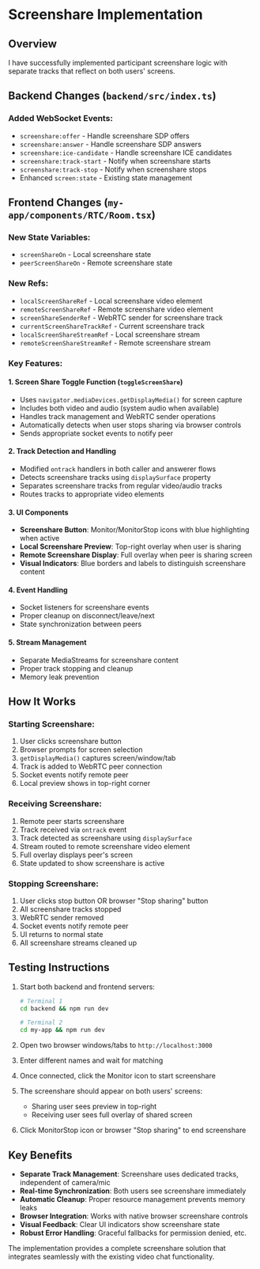 # Screenshare Implementation

## Overview
I have successfully implemented participant screenshare logic with separate tracks that reflect on both users' screens.

## Backend Changes (`backend/src/index.ts`)

### Added WebSocket Events:
- `screenshare:offer` - Handle screenshare SDP offers
- `screenshare:answer` - Handle screenshare SDP answers  
- `screenshare:ice-candidate` - Handle screenshare ICE candidates
- `screenshare:track-start` - Notify when screenshare starts
- `screenshare:track-stop` - Notify when screenshare stops
- Enhanced `screen:state` - Existing state management

## Frontend Changes (`my-app/components/RTC/Room.tsx`)

### New State Variables:
- `screenShareOn` - Local screenshare state
- `peerScreenShareOn` - Remote screenshare state

### New Refs:
- `localScreenShareRef` - Local screenshare video element
- `remoteScreenShareRef` - Remote screenshare video element
- `screenShareSenderRef` - WebRTC sender for screenshare track
- `currentScreenShareTrackRef` - Current screenshare track
- `localScreenShareStreamRef` - Local screenshare stream
- `remoteScreenShareStreamRef` - Remote screenshare stream

### Key Features:

#### 1. Screen Share Toggle Function (`toggleScreenShare`)
- Uses `navigator.mediaDevices.getDisplayMedia()` for screen capture
- Includes both video and audio (system audio when available)
- Handles track management and WebRTC sender operations
- Automatically detects when user stops sharing via browser controls
- Sends appropriate socket events to notify peer

#### 2. Track Detection and Handling
- Modified `ontrack` handlers in both caller and answerer flows
- Detects screenshare tracks using `displaySurface` property
- Separates screenshare tracks from regular video/audio tracks
- Routes tracks to appropriate video elements

#### 3. UI Components
- **Screenshare Button**: Monitor/MonitorStop icons with blue highlighting when active
- **Local Screenshare Preview**: Top-right overlay when user is sharing
- **Remote Screenshare Display**: Full overlay when peer is sharing screen
- **Visual Indicators**: Blue borders and labels to distinguish screenshare content

#### 4. Event Handling
- Socket listeners for screenshare events
- Proper cleanup on disconnect/leave/next
- State synchronization between peers

#### 5. Stream Management
- Separate MediaStreams for screenshare content
- Proper track stopping and cleanup
- Memory leak prevention

## How It Works

### Starting Screenshare:
1. User clicks screenshare button
2. Browser prompts for screen selection
3. `getDisplayMedia()` captures screen/window/tab
4. Track is added to WebRTC peer connection
5. Socket events notify remote peer
6. Local preview shows in top-right corner

### Receiving Screenshare:
1. Remote peer starts screenshare
2. Track received via `ontrack` event
3. Track detected as screenshare using `displaySurface`
4. Stream routed to remote screenshare video element
5. Full overlay displays peer's screen
6. State updated to show screenshare is active

### Stopping Screenshare:
1. User clicks stop button OR browser "Stop sharing" button
2. All screenshare tracks stopped
3. WebRTC sender removed
4. Socket events notify remote peer
5. UI returns to normal state
6. All screenshare streams cleaned up

## Testing Instructions

1. Start both backend and frontend servers:
   ```bash
   # Terminal 1
   cd backend && npm run dev
   
   # Terminal 2  
   cd my-app && npm run dev
   ```

2. Open two browser windows/tabs to `http://localhost:3000`

3. Enter different names and wait for matching

4. Once connected, click the Monitor icon to start screenshare

5. The screenshare should appear on both users' screens:
   - Sharing user sees preview in top-right
   - Receiving user sees full overlay of shared screen

6. Click MonitorStop icon or browser "Stop sharing" to end screenshare

## Key Benefits

- **Separate Track Management**: Screenshare uses dedicated tracks, independent of camera/mic
- **Real-time Synchronization**: Both users see screenshare immediately 
- **Automatic Cleanup**: Proper resource management prevents memory leaks
- **Browser Integration**: Works with native browser screenshare controls
- **Visual Feedback**: Clear UI indicators show screenshare state
- **Robust Error Handling**: Graceful fallbacks for permission denied, etc.

The implementation provides a complete screenshare solution that integrates seamlessly with the existing video chat functionality.
